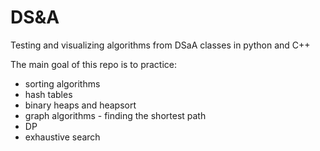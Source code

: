 # DS&A
Testing and visualizing algorithms from DSaA classes in python and C++

The main goal of this repo is to practice:
  - sorting algorithms
  - hash tables
  - binary heaps and heapsort
  - graph algorithms - finding the shortest path
  - DP
  - exhaustive search
 
